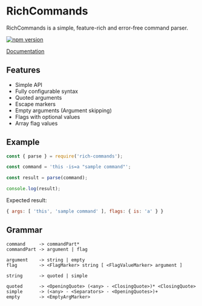 # RichCommands
RichCommands is a simple, feature-rich and error-free command parser.

[![npm version](https://badge.fury.io/js/rich-commands.svg)](https://www.npmjs.com/package/rich-commands)

[Documentation](https://4erem6a.github.io/RichCommands/)

## Features
+ Simple API
+ Fully configurable syntax
+ Quoted arguments
+ Escape markers
+ Empty arguments (Argument skipping)
+ Flags with optional values
+ Array flag values

## Example
```js
const { parse } = require('rich-commands');

const command = 'this -is=a "sample command"';

const result = parse(command);

console.log(result);
```
Expected result:
```js
{ args: [ 'this', 'sample command' ], flags: { is: 'a' } }
```

## Grammar
```
command     -> commandPart*
commandPart -> argument | flag

argument    -> string | empty
flag        -> <FlagMarker> string [ <FlagValueMarker> argument ]

string      -> quoted | simple

quoted      -> <OpeningQuote> (<any> - <ClosingQuote>)* <ClosingQuote>
simple      -> (<any> - <Separators> - <OpeningQuotes>)+
empty       -> <EmptyArgMarker>
```

